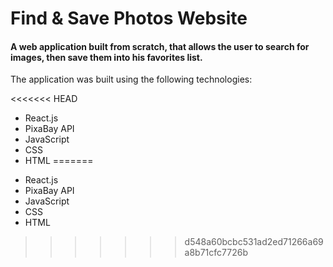 # Find & Save Photos Website

#### A web application built from scratch, that allows the user to search for images, then save them into his favorites list.

The application was built using the following technologies:

<<<<<<< HEAD
- React.js
- PixaBay API
- JavaScript
- CSS
- HTML
=======
* React.js
* PixaBay API
* JavaScript
* CSS
* HTML
>>>>>>> d548a60bcbc531ad2ed71266a69a8b71cfc7726b
